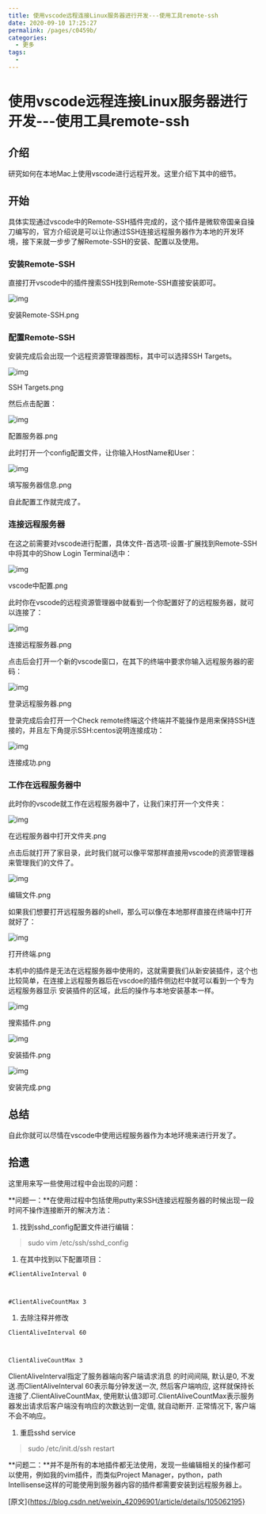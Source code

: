 ```yaml
---
title: 使用vscode远程连接Linux服务器进行开发---使用工具remote-ssh
date: 2020-09-10 17:25:27
permalink: /pages/c0459b/
categories: 
  - 更多
tags: 
  - 
---
```

# 使用vscode远程连接Linux服务器进行开发---使用工具remote-ssh

## 介绍

研究如何在本地Mac上使用vscode进行远程开发。这里介绍下其中的细节。

## 开始

具体实现通过vscode中的Remote-SSH插件完成的，这个插件是微软帝国亲自操刀编写的，官方介绍说是可以让你通过SSH连接远程服务器作为本地的开发环境，接下来就一步步了解Remote-SSH的安装、配置以及使用。

### 安装Remote-SSH

直接打开vscode中的插件搜索SSH找到Remote-SSH直接安装即可。

 

![img](https://imgconvert.csdnimg.cn/aHR0cHM6Ly91cGxvYWQtaW1hZ2VzLmppYW5zaHUuaW8vdXBsb2FkX2ltYWdlcy8yNTM3NDI5LTEwMTNmYjQ1YmU4Mjg5NmYucG5nP2ltYWdlTW9ncjIvYXV0by1vcmllbnQvc3RyaXB8aW1hZ2VWaWV3Mi8yL3cvNTMxL2Zvcm1hdC93ZWJw?x-oss-process=image/format,png)

安装Remote-SSH.png

### 配置Remote-SSH

安装完成后会出现一个远程资源管理器图标，其中可以选择SSH Targets。

![img](https://imgconvert.csdnimg.cn/aHR0cHM6Ly91cGxvYWQtaW1hZ2VzLmppYW5zaHUuaW8vdXBsb2FkX2ltYWdlcy8yNTM3NDI5LTRjODRlYzE4OWU4MTUyZGMucG5nP2ltYWdlTW9ncjIvYXV0by1vcmllbnQvc3RyaXB8aW1hZ2VWaWV3Mi8yL3cvNDExL2Zvcm1hdC93ZWJw?x-oss-process=image/format,png)

SSH Targets.png


然后点击配置：

![img](https://imgconvert.csdnimg.cn/aHR0cHM6Ly91cGxvYWQtaW1hZ2VzLmppYW5zaHUuaW8vdXBsb2FkX2ltYWdlcy8yNTM3NDI5LWNlZTcxMGI0NGFiZjMzNGIucG5nP2ltYWdlTW9ncjIvYXV0by1vcmllbnQvc3RyaXB8aW1hZ2VWaWV3Mi8yL3cvMTAzMS9mb3JtYXQvd2VicA?x-oss-process=image/format,png)

配置服务器.png


此时打开一个config配置文件，让你输入HostName和User：

![img](https://imgconvert.csdnimg.cn/aHR0cHM6Ly91cGxvYWQtaW1hZ2VzLmppYW5zaHUuaW8vdXBsb2FkX2ltYWdlcy8yNTM3NDI5LWE0YjI5M2MxZTk0OGJmNDEucG5nP2ltYWdlTW9ncjIvYXV0by1vcmllbnQvc3RyaXB8aW1hZ2VWaWV3Mi8yL3cvODU4L2Zvcm1hdC93ZWJw?x-oss-process=image/format,png)

填写服务器信息.png


自此配置工作就完成了。

 

### 连接远程服务器

在这之前需要对vscode进行配置，具体文件-首选项-设置-扩展找到Remote-SSH中将其中的Show Login Terminal选中：

![img](https://imgconvert.csdnimg.cn/aHR0cHM6Ly91cGxvYWQtaW1hZ2VzLmppYW5zaHUuaW8vdXBsb2FkX2ltYWdlcy8yNTM3NDI5LTlmMjk3NTdhNGQ5NjhkMTQucG5nP2ltYWdlTW9ncjIvYXV0by1vcmllbnQvc3RyaXB8aW1hZ2VWaWV3Mi8yL3cvODg0L2Zvcm1hdC93ZWJw?x-oss-process=image/format,png)

vscode中配置.png


此时你在vscode的远程资源管理器中就看到一个你配置好了的远程服务器，就可以连接了：

![img](https://imgconvert.csdnimg.cn/aHR0cHM6Ly91cGxvYWQtaW1hZ2VzLmppYW5zaHUuaW8vdXBsb2FkX2ltYWdlcy8yNTM3NDI5LTgzMmU0NWZmMGI5OWRkZTYucG5nP2ltYWdlTW9ncjIvYXV0by1vcmllbnQvc3RyaXB8aW1hZ2VWaWV3Mi8yL3cvMzg5L2Zvcm1hdC93ZWJw?x-oss-process=image/format,png)

连接远程服务器.png


点击后会打开一个新的vscode窗口，在其下的终端中要求你输入远程服务器的密码：

![img](https://imgconvert.csdnimg.cn/aHR0cHM6Ly91cGxvYWQtaW1hZ2VzLmppYW5zaHUuaW8vdXBsb2FkX2ltYWdlcy8yNTM3NDI5LTk0OTA0NjNjZmExM2U3OWUucG5nP2ltYWdlTW9ncjIvYXV0by1vcmllbnQvc3RyaXB8aW1hZ2VWaWV3Mi8yL3cvMTAyMi9mb3JtYXQvd2VicA?x-oss-process=image/format,png)

登录远程服务器.png


登录完成后会打开一个Check remote终端这个终端并不能操作是用来保持SSH连接的，并且左下角提示SSH:centos说明连接成功：

![img](https://imgconvert.csdnimg.cn/aHR0cHM6Ly91cGxvYWQtaW1hZ2VzLmppYW5zaHUuaW8vdXBsb2FkX2ltYWdlcy8yNTM3NDI5LTNlMTE3NjQ2NjhiMmM4MDMucG5nP2ltYWdlTW9ncjIvYXV0by1vcmllbnQvc3RyaXB8aW1hZ2VWaWV3Mi8yL3cvMTAxOS9mb3JtYXQvd2VicA?x-oss-process=image/format,png)

连接成功.png

 

### 工作在远程服务器中

此时你的vscode就工作在远程服务器中了，让我们来打开一个文件夹：

![img](https://imgconvert.csdnimg.cn/aHR0cHM6Ly91cGxvYWQtaW1hZ2VzLmppYW5zaHUuaW8vdXBsb2FkX2ltYWdlcy8yNTM3NDI5LTMxNmEwZmNmZmU5ZmFmZTIucG5nP2ltYWdlTW9ncjIvYXV0by1vcmllbnQvc3RyaXB8aW1hZ2VWaWV3Mi8yL3cvNzIxL2Zvcm1hdC93ZWJw?x-oss-process=image/format,png)

在远程服务器中打开文件夹.png


点击后就打开了家目录，此时我们就可以像平常那样直接用vscode的资源管理器来管理我们的文件了。

![img](https://imgconvert.csdnimg.cn/aHR0cHM6Ly91cGxvYWQtaW1hZ2VzLmppYW5zaHUuaW8vdXBsb2FkX2ltYWdlcy8yNTM3NDI5LWRiYzI4NmU4MjcyOTlmMjcucG5nP2ltYWdlTW9ncjIvYXV0by1vcmllbnQvc3RyaXB8aW1hZ2VWaWV3Mi8yL3cvMjc2L2Zvcm1hdC93ZWJw?x-oss-process=image/format,png)

编辑文件.png


如果我们想要打开远程服务器的shell，那么可以像在本地那样直接在终端中打开就好了：

![img](https://imgconvert.csdnimg.cn/aHR0cHM6Ly91cGxvYWQtaW1hZ2VzLmppYW5zaHUuaW8vdXBsb2FkX2ltYWdlcy8yNTM3NDI5LTg2MTMxYmUxNWQxYWMwZmMucG5nP2ltYWdlTW9ncjIvYXV0by1vcmllbnQvc3RyaXB8aW1hZ2VWaWV3Mi8yL3cvODY2L2Zvcm1hdC93ZWJw?x-oss-process=image/format,png)

打开终端.png


本机中的插件是无法在远程服务器中使用的，这就需要我们从新安装插件，这个也比较简单，在连接上远程服务器后在vscdoe的插件侧边栏中就可以看到一个专为远程服务器显示 安装插件的区域，此后的操作与本地安装基本一样。

![img](https://imgconvert.csdnimg.cn/aHR0cHM6Ly91cGxvYWQtaW1hZ2VzLmppYW5zaHUuaW8vdXBsb2FkX2ltYWdlcy8yNTM3NDI5LTg4MjAxOGE2NmI2ZThjMjYucG5nP2ltYWdlTW9ncjIvYXV0by1vcmllbnQvc3RyaXB8aW1hZ2VWaWV3Mi8yL3cvMzIyL2Zvcm1hdC93ZWJw?x-oss-process=image/format,png)

搜索插件.png

 

![img](https://imgconvert.csdnimg.cn/aHR0cHM6Ly91cGxvYWQtaW1hZ2VzLmppYW5zaHUuaW8vdXBsb2FkX2ltYWdlcy8yNTM3NDI5LTNkZTQ0NzBjMjA2OTViZDEucG5nP2ltYWdlTW9ncjIvYXV0by1vcmllbnQvc3RyaXB8aW1hZ2VWaWV3Mi8yL3cvMjgwL2Zvcm1hdC93ZWJw?x-oss-process=image/format,png)

安装插件.png

 

![img](https://imgconvert.csdnimg.cn/aHR0cHM6Ly91cGxvYWQtaW1hZ2VzLmppYW5zaHUuaW8vdXBsb2FkX2ltYWdlcy8yNTM3NDI5LWYwNzMyODhlNzIwOWQ5N2QucG5nP2ltYWdlTW9ncjIvYXV0by1vcmllbnQvc3RyaXB8aW1hZ2VWaWV3Mi8yL3cvMjg0L2Zvcm1hdC93ZWJw?x-oss-process=image/format,png)

安装完成.png

 

## 总结

自此你就可以尽情在vscode中使用远程服务器作为本地环境来进行开发了。

## 拾遗

这里用来写一些使用过程中会出现的问题：

**问题一：**在使用过程中包括使用putty来SSH连接远程服务器的时候出现一段时间不操作连接断开的解决方法：

1. 找到sshd_config配置文件进行编辑：

> sudo vim /etc/ssh/sshd_config

1. 在其中找到以下配置项目：

 

```
#ClientAliveInterval 0



#ClientAliveCountMax 3
```

1. 去除注释并修改

 

```
ClientAliveInterval 60



ClientAliveCountMax 3
```

ClientAliveInterval指定了服务器端向客户端请求消息 的时间间隔, 默认是0, 不发送.而ClientAliveInterval 60表示每分钟发送一次, 然后客户端响应, 这样就保持长连接了.ClientAliveCountMax, 使用默认值3即可.ClientAliveCountMax表示服务器发出请求后客户端没有响应的次数达到一定值, 就自动断开. 正常情况下, 客户端不会不响应。

1. 重启sshd service

> sudo /etc/init.d/ssh restart

**问题二：**并不是所有的本地插件都无法使用，发现一些编辑相关的操作都可以使用，例如我的vim插件，而类似Project Manager，python，path Intellisense这样的可能使用到服务器内容的插件都需要安装到远程服务器上。





[原文]{https://blog.csdn.net/weixin_42096901/article/details/105062195}


